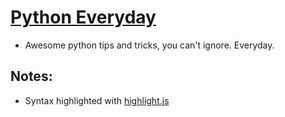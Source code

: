 # [Python Everyday](https://akashp1712.github.io/python-everyday/)
* Awesome python tips and tricks, you can't ignore. Everyday.

## Notes:
  * Syntax highlighted with [highlight.js](https://highlightjs.org/)
